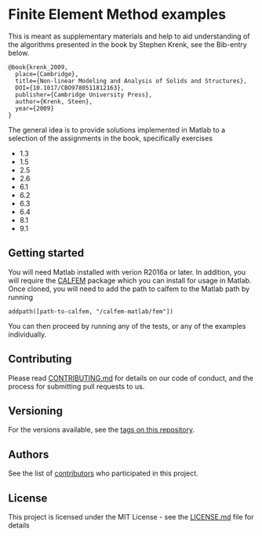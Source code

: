 # Finite Element Method examples

This is meant as supplementary materials and help to aid understanding of the
algorithms presented in the book by Stephen Krenk, see the Bib-entry below.

```
@book{krenk_2009,
  place={Cambridge},
  title={Non-linear Modeling and Analysis of Solids and Structures},
  DOI={10.1017/CBO9780511812163},
  publisher={Cambridge University Press},
  author={Krenk, Steen},
  year={2009}
}
```

The general idea is to provide solutions implemented in Matlab to a selection
of the assignments in the book, specifically exercises

* 1.3
* 1.5
* 2.5
* 2.6
* 6.1
* 6.2
* 6.3
* 6.4
* 8.1
* 9.1

## Getting started
You will need Matlab installed with verion R2016a or later. In addition, you will require the [CALFEM](https://github.com/CALFEM/calfem-matlab) package which you can install for usage in Matlab. Once cloned, you will need to add the path to calfem to the Matlab path by running

  ```
  addpath([path-to-calfem, "/calfem-matlab/fem"])
  ```

You can then proceed by running any of the tests, or any of the examples individually.

## Contributing

Please read [CONTRIBUTING.md](https://github.com/mgreiff/FHL066/CONTRIBUTING.md) for details on our code of conduct, and the process for submitting pull requests to us.

## Versioning

For the versions available, see the [tags on this repository](https://github.com/mgreiff/FHL066/tags).

## Authors

See the list of [contributors](https://github.com/mgreiff/FHL066/graphs/contributors) who participated in this project.

## License

This project is licensed under the MIT License - see the [LICENSE.md](LICENSE.md) file for details
